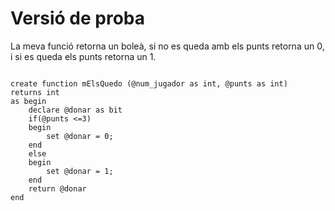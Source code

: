 # Versió de proba

La meva funció retorna  un boleà, si no es queda amb els punts retorna un 0, i si es queda els punts retorna un 1.

```

create function mElsQuedo (@num_jugador as int, @punts as int)
returns int
as begin
	declare @donar as bit
	if(@punts <=3)
	begin
		set @donar = 0;
	end
	else
	begin
		set @donar = 1;
	end
	return @donar
end

```
